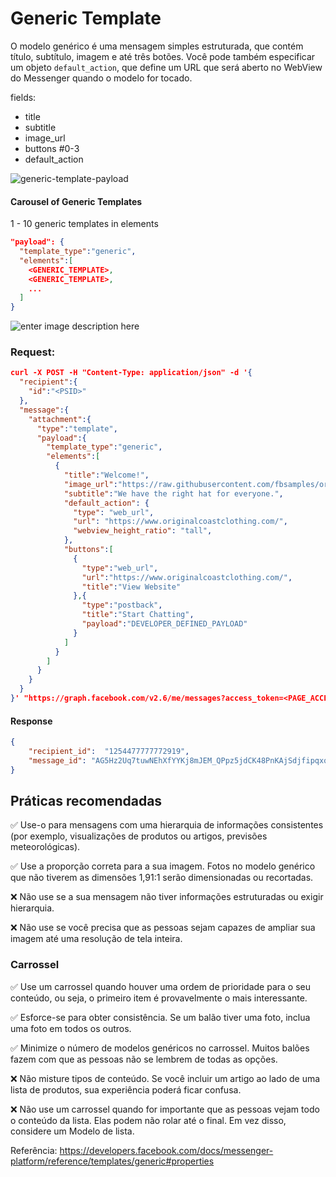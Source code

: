 # Generic Template


O modelo genérico é uma mensagem simples estruturada, que contém título, subtítulo, imagem e até três botões. Você pode também especificar um objeto `default_action`, que define um URL que será aberto no WebView do Messenger quando o modelo for tocado.

fields: 
- title 
- subtitle
- image_url
- buttons #0-3 
- default_action

![generic-template-payload](https://lh3.googleusercontent.com/IK3PtsJ9kWT89JbuFhdmlWp5FbEAzwlRkKYjGsuOleRe36n9dcWY9FNc0bJ6lRuIMJ7M03JJisE3XH-037sUdDLdmDFg9drIugEysUnnR7RSpkNECXS2puyBQqjRrjKfyLMBmd7nxs7mHSDO1Oskd7cK9MHHpABnkderVS2U8mqDq6ZzDn9GVM5UwTMxyFXQQJpjIITne8mkwBQumhhbTS5v19_kKnTbHecss1gnejEUjNrjn1uNKQfnDuL-tPNmN2donCMGxeHJ13lEuguLqNYM-lZrFsW3VV1IaIWU9oFLylG1hV3jYPChHUp8lldIdSoiGslrkg3PcwgauN3xv2ZdSUMn9XGnPnDqHXYEoOgY-VWCZlhQpNa7mNQFP1O0I3l4uZlcnoqmw2RFYy9CBgNcgLxQWqmL-FGtfpCfznbicDmdYrIodV4QcjlxtazXZE6W17EX449zA0V-KK44KYq6qCSnkGBBgqgYvsMdmQKn4soiq9m2iuTnAd98cIITOfM3wkYKfZa1C98oje-Ir65_02cO7jmoE1y6FQl6JsDuiHBDE9NJMmPpRFkOKNZGhGTgyQ71nPIdpYirZ-XzYXJmFM9m6lD4pW3N9f5xShBwccqIc3WDuB6FjfQIrOjmJn2WmMKhbpvOKzghERpfHb8bj6OdhtcuH4g3vhTb-Ab7gq6-eS3dOie4OhPK-o_p4FK-5LTs_hsKVNeHMbWtJ0T699NrYoev9Ho518_75jJfEmr9YQYW75nUMC20o3KGl3Ea4vlLY0YHapf6tTlJshW-vAROiPVaJ4PUIytuIQQcif-3u21nwyLeANcj6O4RXNw_YzwuBXANsFhwqHMcVWOJYTZ8ug0YP0QOrgM=w871-h501-no?authuser=1)

#### Carousel of Generic Templates

1 - 10 generic templates in elements
```json
"payload": {
  "template_type":"generic",
  "elements":[
    <GENERIC_TEMPLATE>,
    <GENERIC_TEMPLATE>,
    ...
  ]
}
```
![enter image description here](https://lh3.googleusercontent.com/o2lTnnuTQIcumXgeYnDkr9C-DElyMMgr3ypIs4ZidjD6qG3WxgtTdUMKjDp9cMqpRrOWRSLqIgQsNN94_TWa1sWwVS9ukqVEevqBkzZt7g5vyuris7k_GbxPQB2HE4koEeYpxPYATvrDjEIrJejnU76ZMT8tvs8nMNtrcVTlzKd-3cRIsQz6LSCgZ1i_qJ-H0xLCXs44rz5EtcNWIr9JexqMOHleg1fzQd_1ZKp4mUUGxtmB1XS8iA4FFbmgJkLKt8xXV_dK6yXyvonOxtgdM0loQBMIHCDwm0dHAQ-uPgAb0n6ysVsHTNf7YyuA6XokyE1eRtGxu1j6HPweiXX31Db_fp-wj-rFwLyX4CyysHkJem7bbnh7NRiBTxITSrezNEiFEgrjxFNzQPvCECAEUWr-YU4oue3hYxzv0s_BY0WzCxEevInZ3_G4xUAI2CoUapZPbgZHVyQNfZ-XkqGb64OCP7Q2xwBK6q0iiDvPrkh9gSiQqbKNwG2Lq7siaeUVmjPwwQcmmmqgUHW7L_BkBAZY0bAKrwzCTa440QukldE_JAAVygWXzYrr2MWonYTtAMpCuR9pvYeNfVuUiJDzElBOwdvp_mGwEpc23MYaLwnAkG09YerKA1pe14w_HkHTau5e-IhugHks2hqe5LP-jqA21T3PwQaQWDwlPUs28TZh-CQ06b7dcN12gnI0dvA5-k43PmRZg2Zkh4F8sBmiNncpPOgYVw4muG_Ub_laMUm0VOEihsTuICCT98s_otcO8_mgQUC9H2q4gKwOPqxEv7IA2t7-gD_kD5lsmC-pwxD7Q3P4U4uBfDq7WKWTWunGnSEaJL-WNyDx5qjjIjSg80KREdJV6DHh9AON-BE=w586-h239-no?authuser=1)

### Request:

```json
curl -X POST -H "Content-Type: application/json" -d '{
  "recipient":{
    "id":"<PSID>"
  },
  "message":{
    "attachment":{
      "type":"template",
      "payload":{
        "template_type":"generic",
        "elements":[
          {
            "title":"Welcome!",
            "image_url":"https://raw.githubusercontent.com/fbsamples/original-coast-clothing/main/public/styles/male-work.jpg",
            "subtitle":"We have the right hat for everyone.",
            "default_action": {
              "type": "web_url",
              "url": "https://www.originalcoastclothing.com/",
              "webview_height_ratio": "tall",
            },
            "buttons":[
              {
                "type":"web_url",
                "url":"https://www.originalcoastclothing.com/",
                "title":"View Website"
              },{
                "type":"postback",
                "title":"Start Chatting",
                "payload":"DEVELOPER_DEFINED_PAYLOAD"
              }              
            ]      
          }
        ]
      }
    }
  }
}' "https://graph.facebook.com/v2.6/me/messages?access_token=<PAGE_ACCESS_TOKEN>"
```

#### Response
```json
{  
	"recipient_id":  "1254477777772919",  
	"message_id": "AG5Hz2Uq7tuwNEhXfYYKj8mJEM_QPpz5jdCK48PnKAjSdjfipqxqMvK8ma6AC8fplwlqLP_5cgXIbu7I3rBN0P"
}
```

## Práticas recomendadas

✅ Use-o para mensagens com uma hierarquia de informações consistentes (por exemplo, visualizações de produtos ou artigos, previsões meteorológicas).

✅ Use a proporção correta para a sua imagem. Fotos no modelo genérico que não tiverem as dimensões 1,91:1 serão dimensionadas ou recortadas.

❌ Não use se a sua mensagem não tiver informações estruturadas ou exigir hierarquia.

❌ Não use se você precisa que as pessoas sejam capazes de ampliar sua imagem até uma resolução de tela inteira.

### Carrossel

✅ Use um carrossel quando houver uma ordem de prioridade para o seu conteúdo, ou seja, o primeiro item é provavelmente o mais interessante.

✅ Esforce-se para obter consistência. Se um balão tiver uma foto, inclua uma foto em todos os outros.

✅ Minimize o número de modelos genéricos no carrossel. Muitos balões fazem com que as pessoas não se lembrem de todas as opções.

❌ Não misture tipos de conteúdo. Se você incluir um artigo ao lado de uma lista de produtos, sua experiência poderá ficar confusa.

❌ Não use um carrossel quando for importante que as pessoas vejam todo o conteúdo da lista. Elas podem não rolar até o final. Em vez disso, considere um Modelo de lista.

Referência: https://developers.facebook.com/docs/messenger-platform/reference/templates/generic#properties